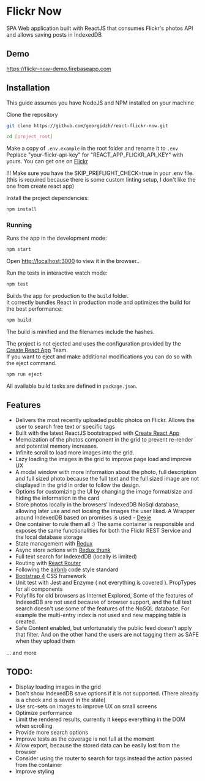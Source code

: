 # Flickr Now

SPA Web application built with ReactJS that consumes Flickr's photos API and allows saving posts in IndexedDB

## Demo
<https://flickr-now-demo.firebaseapp.com>

## Installation

This guide assumes you have NodeJS and NPM installed on your machine

Clone the repository

```bash
git clone https://github.com/georgidzh/react-flickr-now.git
```

```bash
cd [project_root]
```

Make a copy of `.env.example` in the root folder and rename it to `.env`
Peplace "your-flickr-api-key" for "REACT_APP_FLICKR_API_KEY" with yours. You can get one on [Flickr](https://www.flickr.com/services/apps/create/apply)<br>

!!! Make sure you have the SKIP_PREFLIGHT_CHECK=true in your .env file. (this is required because there is some custom linting setup, I don't like the one from create react app)

Install the project dependencies:

```bash
npm install
```

### Running

Runs the app in the development mode:
```bash
npm start
```
Open [http://localhost:3000](http://localhost:3000) to view it in the browser..

Run the tests in interactive watch mode:
```bash
npm test
```

Builds the app for production to the `build` folder.<br>
It correctly bundles React in production mode and optimizes the build for the best performance:
```bash
npm build
```
The build is minified and the filenames include the hashes.<br>

The project is not ejected and uses the configuration provided by the [Create React App](https://facebook.github.io/create-react-app/) Team. <br>
If you want to eject and make additional modifications you can do so with the eject command.
```bash
npm run eject
```

All available build tasks are defined in `package.json`.

## Features

* Delivers the most recently uploaded public photos on Flickr. Allows the user to search free text or specific tags
* Built with the latest ReactJS bootstrapped with [Create React App](https://facebook.github.io/create-react-app/)
* Memoization of the photos component in the grid to prevent re-render and potential memory increases.
* Infinite scroll to load more images into the grid.
* Lazy loading the images in the grid to improve page load and improve UX
* A modal window with more information about the photo, full description and full sized photo because the full text and the full sized image are not displayed in the grid in order to follow the design.
* Options for customizing the UI by changing the image format/size and hiding the information in the card
* Store photos locally in the browsers' IndexedDB NoSql database, allowing later use and not loosing the images the user liked. A Wrapper around IndexedDB based on promises is used - [Dexie](https://dexie.org/)
* One container to rule them all :) The same container is responsible and exposes the same functionalities for both the
Flickr REST Service and the local database storage
* State management with [Redux](https://facebook.github.io/create-react-app/)
* Async store actions with [Redux thunk](https://github.com/reduxjs/redux-thunk)
* Full text search for IndexedDB (locally is limited)
* Routing with [React Router](https://reacttraining.com/react-router/)
* Following the [airbnb](https://github.com/airbnb/javascript) code style standard
* [Bootstrap 4](https://getbootstrap.com/docs/4.3/getting-started/introduction/) CSS framework
* Unit test with Jest and Enzyme ( not everything is covered ). PropTypes for all components
* Polyfills for old browsers as Internet Explored, Some of the features of IndexedDB are not used because of browser support, and the full text search doesn't use some of the features of the NoSQL database. For example the multi-entry index is not used and new mapping table is created.
* Safe Content enabled, but unfortunately the public feed doesn't apply that filter. And on the other hand the users are not tagging them as SAFE when they upload them

... and more

## TODO:

* Display loading images in the grid
* Don't show IndexedDB save options if it is not supported. (There already is a check and is saved in the state)
* Use src-sets on images to improve UX on small screens
* Optimize performance
* Limit the rendered results, currently it keeps everything in the DOM when scrolling
* Provide more search options
* Improve tests as the coverage is not full at the moment
* Allow export, because the stored data can be easily lost from the browser
* Consider using the router to search for tags instead the action passed from the container
* Improve styling
